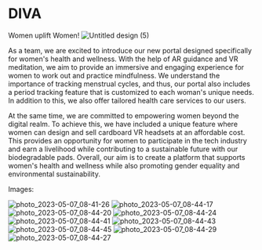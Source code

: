 # DIVA
Women uplift Women!
![Untitled design (5)](https://user-images.githubusercontent.com/103508561/236650213-d04a7efa-62ce-48e2-96d7-8589cda71301.png)

As a team, we are excited to introduce our new portal designed specifically for women's health and wellness. With the help of AR guidance and VR meditation, we aim to provide an immersive and engaging experience for women to work out and practice mindfulness. We understand the importance of tracking menstrual cycles, and thus, our portal also includes a period tracking feature that is customized to each woman's unique needs. In addition to this, we also offer tailored health care services to our users.

At the same time, we are committed to empowering women beyond the digital realm. To achieve this, we have included a unique feature where women can design and sell cardboard VR headsets at an affordable cost. This provides an opportunity for women to participate in the tech industry and earn a livelihood while contributing to a sustainable future with our biodegradable pads. Overall, our aim is to create a platform that supports women's health and wellness while also promoting gender equality and environmental sustainability.
 
 
 Images:
 
![photo_2023-05-07_08-41-26](https://user-images.githubusercontent.com/103508561/236655621-3ff904b8-583b-4916-ab7d-b875d9cdef88.jpg)
![photo_2023-05-07_08-44-17](https://user-images.githubusercontent.com/103508561/236655739-dfd9d5ca-60ea-4234-b16b-9b3c2f0eeb89.jpg)
![photo_2023-05-07_08-44-20](https://user-images.githubusercontent.com/103508561/236655740-dc49809c-72ca-47f4-84d5-f3fc490c0676.jpg)
![photo_2023-05-07_08-44-24](https://user-images.githubusercontent.com/103508561/236655741-98e79b95-4908-45cc-8d9d-43304c92909d.jpg)
![photo_2023-05-07_08-44-41](https://user-images.githubusercontent.com/103508561/236655742-6fad94a6-16f7-489a-b024-46a4e285437a.jpg)
![photo_2023-05-07_08-44-43](https://user-images.githubusercontent.com/103508561/236655743-3c89e87b-ad3c-4933-a449-39bf864c4a36.jpg)
![photo_2023-05-07_08-44-45](https://user-images.githubusercontent.com/103508561/236655745-22fd0149-36eb-410c-8cde-bd9519341934.jpg)
![photo_2023-05-07_08-44-29](https://user-images.githubusercontent.com/103508561/236655750-202d5d47-3738-4ab7-a0e4-b4b7a3a06cc9.jpg)
![photo_2023-05-07_08-44-27](https://user-images.githubusercontent.com/103508561/236655752-82f0cc2e-dba7-4f5c-906f-df2a1b6cc69b.jpg)
